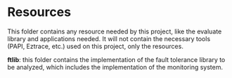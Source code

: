 # Resources
This folder contains any resource needed by this project, like the evaluate library and applications needed. It will not contain the necessary tools (PAPI, Eztrace, etc.) used on this project, only the resources.

**ftlib**: this folder contains the implementation of the fault tolerance library to be analyzed, which includes the implementation of the monitoring system.